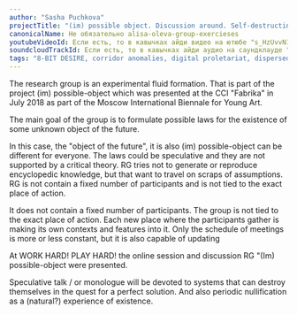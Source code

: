 ```yaml
---
author: "Sasha Puchkova"
projectTitle: "(im) possible object. Discussion around. Self-destructing systems. Performative seminar"
canonicalName: Не обязательно alisa-oleva-group-exercieses
youtubeVideoId: Если есть, то в кавычках айди видео на ютюбе "s_HzUvvN1Ns"
soundcloudTrackId: Если есть, то в кавычках айди аудио на саундклауде "353915180"
tags: "8-BIT DESIRE, corridor anomalies, digital proletariat, dispersed collectivity, extensions, intimate interfaces, object, practice of small movements, psychodata, speculative synthesis"
---
```

The research group is an experimental fluid formation. That is part of the project (im) possible-object which was presented at the CCI "Fabrika" in July 2018 as part of the Moscow International Biennale for Young Art.

The main goal of the group is to formulate possible laws for the existence of some unknown object of the future.

In this case, the "object of the future", it is also (im) possible-object can be different for everyone. The laws could be speculative and they are not supported by a critical theory. RG tries not to generate or reproduce encyclopedic knowledge, but that want to travel on scraps of assumptions. RG is not contain a fixed number of participants and is not tied to the exact place of action.

It does not contain a fixed number of participants. The group is not tied to the exact place of action. Each new place where the participants gather is making its own contexts and features into it. Only the schedule of meetings is more or less constant, but it is also capable of updating

At WORK HARD! PLAY HARD! the online session and discussion RG "(Im) possible-object were presented.

Speculative talk / or monologue will be devoted to systems that can destroy themselves in the quest for a perfect solution. And also periodic nullification as a (natural?) experience of existence.
